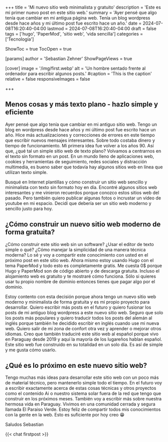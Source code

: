 +++
title = 'Mi nuevo sitio web minimalista y gratuito'
description = 'Este es mi primer nuevo post en este sitio web.'
summary = 'Ayer pensé que algo tenía que cambiar en mi antigua página web. Tenía un blog wordpress desde hace años y mi último post fue escrito hace un año.'
date = 2024-07-08T16:20:40-04:00
lastmod = 2024-07-08T16:20:40-04:00
draft = false
tags = ['hugo', 'PaperMod', 'sitio web', 'vida sencilla']
categories = ['Tecnología']

ShowToc = true
TocOpen = true

[params]
    author = 'Sebastian Zehner'
    ShowPageViews = true 

[cover]
    image = '/img/first.webp'
    alt = 'Un hombre sentado frente al ordenador para escribir algunos posts.'
    #caption = 'This is the caption'
    relative = false
    responsiveImages = false

+++

## Menos cosas y más texto plano - hazlo simple y eficiente

Ayer pensé que algo tenía que cambiar en mi antiguo sitio web. Tengo un blog en wordpress desde hace años y mi último post fue escrito hace un año. Hice más actualizaciones y correcciones de errores en este tiempo que escribir nuevos mensajes interesantes. Sobre todo costaba dinero y tiempo de funcionamiento. Mi primera idea fue volver a los años 90. Así que, ¿qué tal un simple sitio web de texto plano? Volvamos a centrarnos en el texto sin formato en un post. En un mundo lleno de aplicaciones web, cookies y herramientas de seguimiento, redes sociales y distracción multimedia, es bueno saber que todavía hay algunos sitios web en línea que utilizan texto simple.

Busqué en Internet plantillas y cómo construir un sitio web sencillo y minimalista con texto sin formato hoy en día. Encontré algunos sitios web interesantes y me vinieron recuerdos porque conozco estos sitios web del pasado. Pero también quiero publicar algunas fotos o incrustar un vídeo de youtube en mi espacio. Decidí que debería ser un sitio web moderno y sencillo justo para hoy.

## ¿Cómo construir un nuevo sitio web moderno de forma gratuita?

¿Cómo construir este sitio web sin un software? ¿Usar el editor de texto simple o qué? ¿Cómo manejar la simplicidad de una manera técnica moderna? Lo sé y voy a compartir este conocimiento con usted en el próximo post en este sitio web. Ahora mismo estoy usando Hugo con el tema PaperMod y todo esto es completamente gratis. Me cuesta 0$ porque Hugo y PaperMod son de código abierto y de descarga gratuita. Incluso el alojamiento web es gratuito y te mostraré cómo funciona. Sólo si quieres usar tu propio nombre de dominio entonces tienes que pagar algo por el dominio.

Estoy contento con esta decisión porque ahora tengo un nuevo sitio web moderno y minimalista de forma gratuita y es mi propio proyecto para desarrollar. Quiero escribir más posts en el futuro y quiero fusionar los posts de mi antiguo blog wordpress a este nuevo sitio web. Seguro que solo los posts más populares y quiero traducir todos los posts del alemán al inglés porque también he decidido escribir en inglés cuando use mi nueva web. Quiero salir de mi zona de confort otra vez y aprender o mejorar otros idiomas. Creo que también traduciré este sitio web al español porque vivo en Paraguay desde 2019 y aquí la mayoría de los lugareños hablan español. Este sitio web fue construido en su totalidad en un solo día. Es así de simple y me gusta cómo usarlo.

## ¿Qué es lo próximo en este nuevo sitio web?

Tengo muchas más ideas para desarrollar este sitio web con un poco más de material técnico, pero mantenerlo simple todo el tiempo. En el futuro voy a escribir exactamente acerca de estas cosas técnicas y otros proyectos como el contenido Ai o nuestro sistema solar fuera de la red que tengo que construir en los próximos meses. También voy a escribir más sobre nuestra hermosa vida en Paraguay. Vivimos en una comunidad cerrada y segura llamada El Paraiso Verde. Estoy feliz de compartir todos mis conocimientos con la gente en la web. Esto es suficiente por hoy creo :grin:

Saludos
Sebastian

{{< chat firstpost >}}

